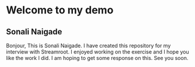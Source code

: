 # Welcome to my demo
## Sonali Naigade
Bonjour,
This is Sonali Naigade. I have created this repository for my interview with Streamroot. I enjoyed working on the exercise and I hope you like the work I did. 
I am hoping to get some response on this.
See you soon.
